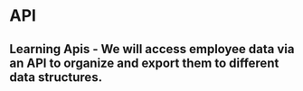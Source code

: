 # API
## Learning Apis - We will access employee data via an API to organize and export them to different data structures.